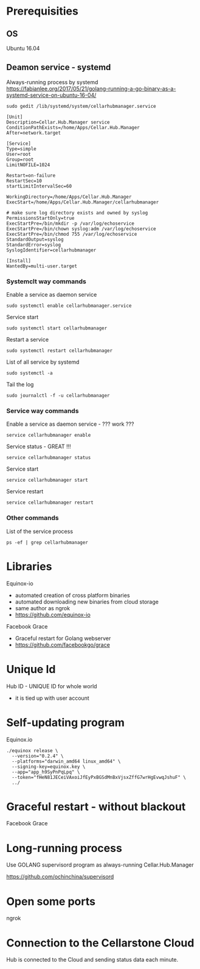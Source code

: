 
# Prerequisities

## OS

Ubuntu 16.04

## Deamon service - systemd

Always-running process by systemd
https://fabianlee.org/2017/05/21/golang-running-a-go-binary-as-a-systemd-service-on-ubuntu-16-04/

`sudo gedit /lib/systemd/system/cellarhubmanager.service`

```Shell
[Unit]
Description=Cellar.Hub.Manager service
ConditionPathExists=/home/Apps/Cellar.Hub.Manager
After=network.target

[Service]
Type=simple
User=root
Group=root
LimitNOFILE=1024

Restart=on-failure
RestartSec=10
startLimitIntervalSec=60

WorkingDirectory=/home/Apps/Cellar.Hub.Manager
ExecStart=/home/Apps/Cellar.Hub.Manager/cellarhubmanager

# make sure log directory exists and owned by syslog
PermissionsStartOnly=true
ExecStartPre=/bin/mkdir -p /var/log/echoservice
ExecStartPre=/bin/chown syslog:adm /var/log/echoservice
ExecStartPre=/bin/chmod 755 /var/log/echoservice
StandardOutput=syslog
StandardError=syslog
SyslogIdentifier=cellarhubmanager

[Install]
WantedBy=multi-user.target
```

### Systemclt way commands

Enable a service as daemon service

```Shell
sudo systemctl enable cellarhubmanager.service
```

Service start

```Shell
sudo systemctl start cellarhubmanager
```



Restart a service

```Shell
sudo systemctl restart cellarhubmanager
```


List of all service by systemd

```Shell
sudo systemctl -a
```



Tail the log

```Shell
sudo journalctl -f -u cellarhubmanager
```



### Service way commands


Enable a service as daemon service - ??? work ???

```Shell
service cellarhubmanager enable   
```

Service status - GREAT !!!

```Shell
service cellarhubmanager status
```

Service start

```Shell
service cellarhubmanager start
```

Service restart

```Shell
service cellarhubmanager restart
```


### Other commands

List of the service process

```Shell
ps -ef | grep cellarhubmanager
```


# Libraries

Equinox-io
 - automated creation of cross platform binaries
 - automated downloading new binaries from cloud storage
 - same author as ngrok
 - https://github.com/equinox-io

Facebook Grace
 - Graceful restart for Golang webserver
 - https://github.com/facebookgo/grace



# Unique Id

Hub ID - UNIQUE ID for whole world
 - it is tied up with user account


# Self-updating program

Equinox.io 

```Shell
./equinox release \
  --version="0.2.4" \
  --platforms="darwin_amd64 linux_amd64" \
  --signing-key=equinox.key \
  --app="app_h9SyPnPqLpq" \
  --token="fHeN81JECeiVAxoiJfEyPxBGSdMnBxVjsxZffG7wrHgEvwqJshuF" \
  ../
```

# Graceful restart - without blackout

Facebook Grace


# Long-running process

Use GOLANG supervisord program as always-running Cellar.Hub.Manager

https://github.com/ochinchina/supervisord







# Open some ports

ngrok 

# Connection to the Cellarstone Cloud

Hub is connected to the Cloud and sending status data each minute.

